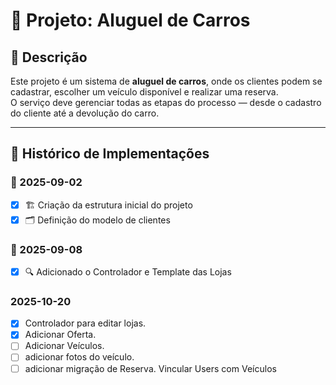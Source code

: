 # 🚗 Projeto: Aluguel de Carros

## 📖 Descrição
Este projeto é um sistema de **aluguel de carros**, onde os clientes podem se cadastrar, escolher um veículo disponível e realizar uma reserva.  
O serviço deve gerenciar todas as etapas do processo — desde o cadastro do cliente até a devolução do carro.

---

## 📝 Histórico de Implementações

### 📅 2025-09-02
- [x] 🏗️ Criação da estrutura inicial do projeto
- [x] 🗂️ Definição do modelo de clientes

### 📅 2025-09-08
- [x] 🔍 Adicionado o Controlador e Template das Lojas

### 2025-10-20
- [X] Controlador para editar lojas.
- [X] Adicionar Oferta.
- [ ] Adicionar Veículos.
- [ ] adicionar fotos do veículo.
- [ ] adicionar migração de Reserva. Vincular Users com Veículos